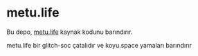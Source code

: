 #  metu.life  #

Bu depo, [metu.life](https://metu.life) kaynak kodunu barındırır.

metu.life bir glitch-soc çatalıdır ve koyu.space yamaları barındırır


